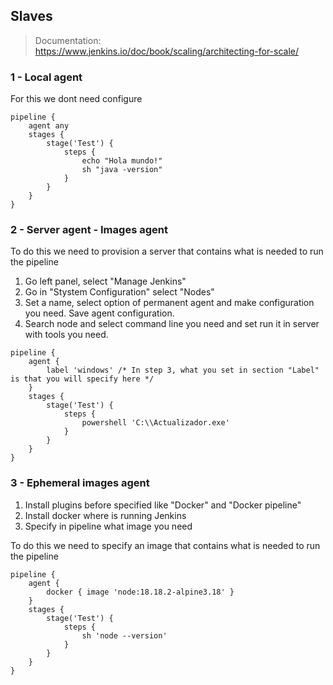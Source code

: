 
## Slaves

> Documentation: https://www.jenkins.io/doc/book/scaling/architecting-for-scale/

### 1 - Local agent

For this we dont need configure

```
pipeline {
    agent any
    stages {
        stage('Test') {
            steps {
                echo "Hola mundo!"
                sh "java -version"
            }
        }
    }
}
```

### 2 - Server agent - Images agent

To do this we need to provision a server that contains what is needed to run the pipeline

1. Go left panel, select "Manage Jenkins"
2. Go in "Stystem Configuration" select "Nodes"
3. Set a name, select option of permanent agent and make configuration you need. Save agent configuration.
4. Search node and select command line you need and set run it in server with tools you need.

```
pipeline {
    agent { 
        label 'windows' /* In step 3, what you set in section "Label" is that you will specify here */
    }
    stages {
        stage('Test') {
            steps {
                powershell 'C:\\Actualizador.exe'
            }
        }
    }
}
```

### 3 - Ephemeral images agent

1. Install plugins before specified like "Docker" and "Docker pipeline"
2. Install docker where is running Jenkins
3. Specify in pipeline what image you need

To do this we need to specify an image that contains what is needed to run the pipeline

```
pipeline {
    agent {
        docker { image 'node:18.18.2-alpine3.18' }
    }
    stages {
        stage('Test') {
            steps {
                sh 'node --version'
            }
        }
    }
}
```
